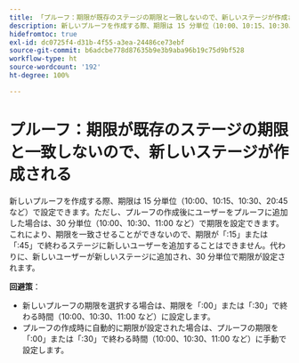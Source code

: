 ```yaml
---
title: 「プルーフ：期限が既存のステージの期限と一致しないので、新しいステージが作成される」
description: 新しいプルーフを作成する際、期限は 15 分単位（10:00、10:15、10:30、20:45 など）で設定できます。ただし、プルーフの作成後にユーザーをプルーフに追加した場合は、30 分単位（10:00、10:30、11:00 など）で期限を設定できます。
hidefromtoc: true
exl-id: dc0725f4-d31b-4f55-a3ea-24486ce73ebf
source-git-commit: b6adcbe778d87635b9e3b9aba96b19c75d9bf528
workflow-type: ht
source-wordcount: '192'
ht-degree: 100%

---
```


# プルーフ：期限が既存のステージの期限と一致しないので、新しいステージが作成される

<!--Requested article-->

新しいプルーフを作成する際、期限は 15 分単位（10:00、10:15、10:30、20:45 など）で設定できます。ただし、プルーフの作成後にユーザーをプルーフに追加した場合は、30 分単位（10:00、10:30、11:00 など）で期限を設定できます。これにより、期限を一致させることができないので、期限が「:15」または「:45」で終わるステージに新しいユーザーを追加することはできません。代わりに、新しいユーザーが新しいステージに追加され、30 分単位で期限が設定されます。

**回避策**：

* 新しいプルーフの期限を選択する場合は、期限を「:00」または「:30」で終わる時間（10:00、10:30、11:00 など）に設定します。
* プルーフの作成時に自動的に期限が設定された場合は、プルーフの期限を「:00」または「:30」で終わる時間（10:00、10:30、11:00 など）に手動で設定します。
